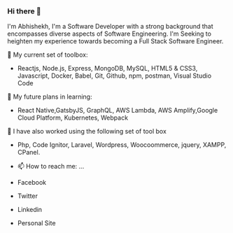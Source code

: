 ### Hi there 👋
I'm Abhishekh,
I'm a Software Developer with a strong background that encompasses diverse aspects of Software Engineering. I'm Seeking to heighten my experience towards becoming a Full Stack Software Engineer.

🌱 My current set of toolbox:
- Reactjs, Node.js, Express, MongoDB, MySQL, HTML5 & CSS3, Javascript, Docker, Babel, Git, Github, npm, postman, Visual Studio Code

🌱 My future plans in learning:
- React Native,GatsbyJS, GraphQL, AWS Lambda, AWS Amplify,Google Cloud Platform, Kubernetes, Webpack

🌱 I have also worked using the following set of tool box
- Php, Code Ignitor, Laravel, Wordpress, Woocoommerce, jquery, XAMPP, CPanel.

- 📫 How to reach me: ...
- Facebook
- Twitter
- Linkedin
- Personal Site
